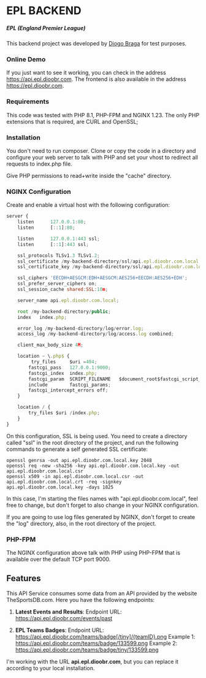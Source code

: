 # EPL BACKEND
##### EPL (England Premier League)

This backend project was developed by [Diogo Braga](mailto:the@dioobr.com "Diogo Braga") for test purposes.

### Online Demo

If you just want to see it working, you can check in the address https://api.epl.dioobr.com.
The frontend is also available in the address https://epl.dioobr.com.

### Requirements

This code was tested with PHP 8.1, PHP-FPM and NGINX 1.23. The only PHP extensions that is required, are CURL and OpenSSL;

### Installation

You don't need to run composer. Clone or copy the code in a directory and configure your web server to talk with PHP and set your vhost to redirect all requests to index.php file.

Give PHP permissions to read+write inside the "cache" directory.

### NGINX Configuration

Create and enable a virtual host with the following configuration:

```javascript
server {
    listen      127.0.0.1:80;
    listen      [::1]:80;

    listen      127.0.0.1:443 ssl;
    listen      [::1]:443 ssl;

    ssl_protocols TLSv1.3 TLSv1.2;
    ssl_certificate /my-backend-directory/ssl/api.epl.dioobr.com.local.crt;
    ssl_certificate_key /my-backend-directory/ssl/api.epl.dioobr.com.local.key;

    ssl_ciphers 'EECDH+AESGCM:EDH+AESGCM:AES256+EECDH:AES256+EDH';
    ssl_prefer_server_ciphers on;
    ssl_session_cache shared:SSL:10m;

    server_name api.epl.dioobr.com.local;

    root /my-backend-directory/public;
    index   index.php;

    error_log /my-backend-directory/log/error.log;
    access_log /my-backend-directory/log/access.log combined;

    client_max_body_size 4M;

    location ~ \.php$ {
         try_files     $uri =404;
        fastcgi_pass   127.0.0.1:9000;
        fastcgi_index  index.php;
        fastcgi_param  SCRIPT_FILENAME   $document_root$fastcgi_script_name;
        include        fastcgi_params;
        fastcgi_intercept_errors off;
    }

    location / {
        try_files $uri /index.php;
    }
}
```

On this configuration, SSL is being used. You need to create a directory called "ssl" in the root directory of the project, and run the following commands to generate a self generated SSL certificate:

    openssl genrsa -out api.epl.dioobr.com.local.key 2048
    openssl req -new -sha256 -key api.epl.dioobr.com.local.key -out api.epl.dioobr.com.local.csr
    openssl x509 -in api.epl.dioobr.com.local.csr -out api.epl.dioobr.com.local.crt -req -signkey api.epl.dioobr.com.local.key -days 1825

In this case, I'm starting the files names with "api.epl.dioobr.com.local", feel free to change, but don't forget to also change in your NGINX configuration.

If you are going to use log files generated by NGINX, don't forget to create the "log" directory, also, in the root directory of the project.

### PHP-FPM

The NGINX configuration above talk with PHP using PHP-FPM that is available over the default TCP port 9000.

## Features

This API Service consumes some data from an API provided by the website TheSportsDB.com.
Here you have the following endpoints:

1. **Latest Events and Results**:
Endpoint URL: https://api.epl.dioobr.com/events/past

2. **EPL Teams Badges**:
Endpoint URL: https://api.epl.dioobr.com/teams/badge[/tiny]/{teamID}.png
Example 1: https://api.epl.dioobr.com/teams/badge/133599.png
Example 2: https://api.epl.dioobr.com/teams/badge/tiny/133599.png

I'm working with the URL **api.epl.dioobr.com**, but you can replace it according to your local installation.
